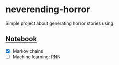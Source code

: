 # neverending-horror
Simple project about generating horror stories using.

## [Notebook](https://github.com/EvilKhaosKat/neverending-horror/blob/master/neverending-horror.ipynb)

- [x] Markov chains
- [ ] Machine learning: RNN